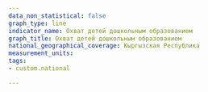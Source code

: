 ```yaml
---
data_non_statistical: false
graph_type: line
indicator_name: Охват детей дошкольным образованием
graph_title: Охват детей дошкольным образованием
national_geographical_coverage: Кыргызская Республика
measurement_units:
tags:
- custom.national

---
```

